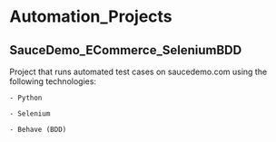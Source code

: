 # Automation_Projects

## SauceDemo_ECommerce_SeleniumBDD
  Project that runs automated test cases on saucedemo.com using the following technologies:
  
    - Python
    
    - Selenium
    
    - Behave (BDD)
